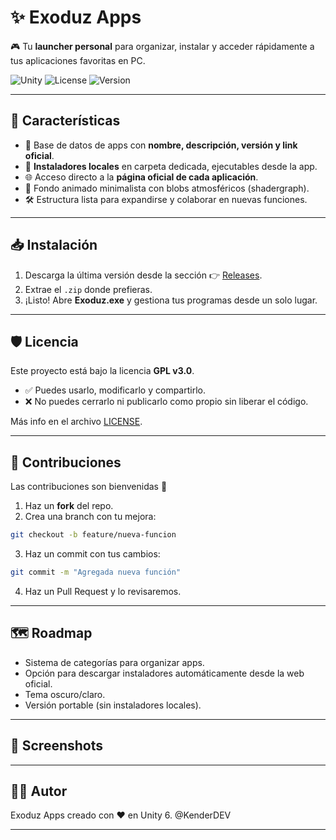 # ✨ Exoduz Apps  

🎮 Tu **launcher personal** para organizar, instalar y acceder rápidamente a tus aplicaciones favoritas en PC.  

![Unity](https://img.shields.io/badge/Unity-6.0-black?logo=unity)
![License](https://img.shields.io/badge/License-GPLv3-blue)
![Version](https://img.shields.io/badge/version-1.0.0-brightgreen)

---

## 🚀 Características
- 📂 Base de datos de apps con **nombre, descripción, versión y link oficial**.  
- 💾 **Instaladores locales** en carpeta dedicada, ejecutables desde la app.  
- 🌐 Acceso directo a la **página oficial de cada aplicación**.  
- 🎨 Fondo animado minimalista con blobs atmosféricos (shadergraph).  
- 🛠️ Estructura lista para expandirse y colaborar en nuevas funciones.  

---

## 📥 Instalación
1. Descarga la última versión desde la sección 👉 [Releases](../../releases).  
2. Extrae el `.zip` donde prefieras.
4. ¡Listo! Abre **Exoduz.exe** y gestiona tus programas desde un solo lugar.  

---

## 🛡️ Licencia
Este proyecto está bajo la licencia **GPL v3.0**.  
- ✅ Puedes usarlo, modificarlo y compartirlo.  
- ❌ No puedes cerrarlo ni publicarlo como propio sin liberar el código.  

Más info en el archivo [LICENSE](./LICENSE).  

---

## 🤝 Contribuciones
Las contribuciones son bienvenidas 🚀  
1. Haz un **fork** del repo.  
2. Crea una branch con tu mejora:  
```bash
git checkout -b feature/nueva-funcion
```
3. Haz un commit con tus cambios:
```bash
git commit -m "Agregada nueva función"
```
4. Haz un Pull Request y lo revisaremos.

---

## 🗺️ Roadmap
- Sistema de categorías para organizar apps.
- Opción para descargar instaladores automáticamente desde la web oficial.
- Tema oscuro/claro.
- Versión portable (sin instaladores locales).

---

## 📸 Screenshots

---

## 👨‍💻 Autor

Exoduz Apps creado con ❤️ en Unity 6.
@KenderDEV


---
